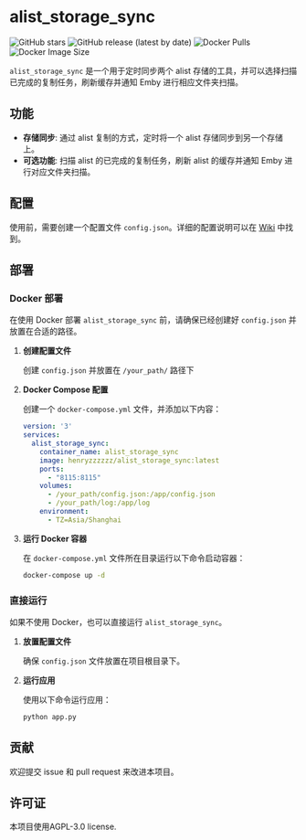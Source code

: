 # alist_storage_sync

![GitHub stars](https://img.shields.io/github/stars/z-henry/alist_storage_sync?style=social)
![GitHub release (latest by date)](https://img.shields.io/github/v/tag/z-henry/alist_storage_sync)
![Docker Pulls](https://img.shields.io/docker/pulls/henryzzzzzz/alist_storage_sync)
![Docker Image Size](https://img.shields.io/docker/image-size/henryzzzzzz/alist_storage_sync/latest)


`alist_storage_sync` 是一个用于定时同步两个 alist 存储的工具，并可以选择扫描已完成的复制任务，刷新缓存并通知 Emby 进行相应文件夹扫描。

## 功能

- **存储同步**: 通过 alist 复制的方式，定时将一个 alist 存储同步到另一个存储上。
- **可选功能**: 扫描 alist 的已完成的复制任务，刷新 alist 的缓存并通知 Emby 进行对应文件夹扫描。

## 配置

使用前，需要创建一个配置文件 `config.json`。详细的配置说明可以在 [Wiki](https://github.com/z-henry/alist_storage_sync/wiki/配置说明) 中找到。

## 部署

### Docker 部署

在使用 Docker 部署 `alist_storage_sync` 前，请确保已经创建好 `config.json` 并放置在合适的路径。

1. **创建配置文件**

   创建 `config.json` 并放置在 `/your_path/` 路径下

2. **Docker Compose 配置**

   创建一个 `docker-compose.yml` 文件，并添加以下内容：

   ```yaml
   version: '3'
   services:
     alist_storage_sync:
       container_name: alist_storage_sync
       image: henryzzzzzz/alist_storage_sync:latest
       ports:
         - "8115:8115"
       volumes:
         - /your_path/config.json:/app/config.json
         - /your_path/log:/app/log
       environment:
         - TZ=Asia/Shanghai
   ```

3. **运行 Docker 容器**

   在 `docker-compose.yml` 文件所在目录运行以下命令启动容器：

   ```sh
   docker-compose up -d
   ```

### 直接运行

如果不使用 Docker，也可以直接运行 `alist_storage_sync`。

1. **放置配置文件**

   确保 `config.json` 文件放置在项目根目录下。

2. **运行应用**

   使用以下命令运行应用：

   ```sh
   python app.py
   ```

## 贡献

欢迎提交 issue 和 pull request 来改进本项目。

## 许可证

本项目使用AGPL-3.0 license.
